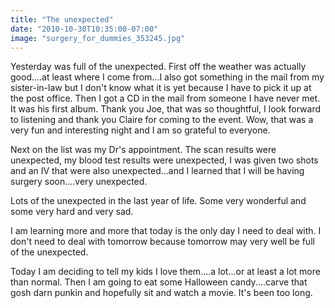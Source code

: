 ```yaml
---
title: "The unexpected"
date: "2010-10-30T10:35:00-07:00"
image: "surgery_for_dummies_353245.jpg"
---
```


Yesterday was full of the unexpected. First off the weather was actually good....at least where I come from...I also got something in the mail from my sister-in-law but I don't know what it is yet because I have to pick it up at the post office. 
Then I got a CD in the mail from someone I have never met. It was his first album. Thank you Joe, that was so thoughtful, I look forward to listening and thank you Claire for coming to the event. Wow, that was a very fun and interesting night and I am so grateful to everyone. 

Next on the list was my Dr's appointment. The scan results were unexpected, my blood test results were unexpected, I was given two shots and an IV that were also unexpected...and I learned that I will be having surgery soon....very unexpected. 

Lots of the unexpected in the last year of life. Some very wonderful and some very hard and very sad. 

I am learning more and more that today is the only day I need to deal with. I don't need to deal with tomorrow because tomorrow may very well be full of the unexpected. 

Today I am deciding to tell my kids I love them....a lot...or at least a lot more than normal. Then I am going to eat some Halloween candy....carve that gosh darn punkin and hopefully sit and watch a movie. It's been too long.